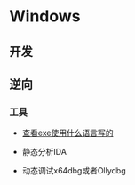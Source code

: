 # Windows

## 开发

## 逆向

### 工具

+ [查看exe使用什么语言写的](https://github.com/horsicq/Detect-It-Easy)

+ 静态分析IDA
+ 动态调试x64dbg或者Ollydbg